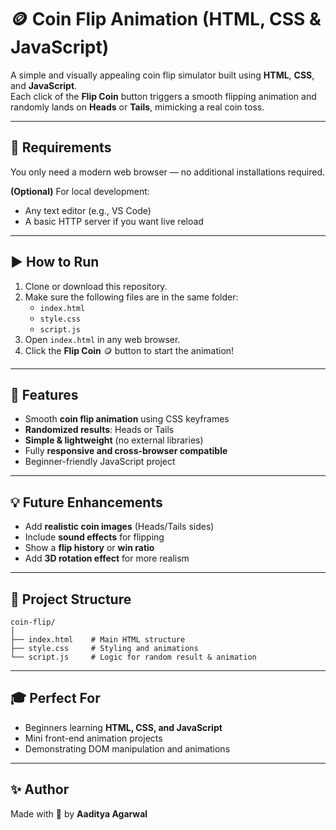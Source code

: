 # 🪙 Coin Flip Animation (HTML, CSS & JavaScript)

A simple and visually appealing coin flip simulator built using **HTML**, **CSS**, and **JavaScript**.  
Each click of the **Flip Coin** button triggers a smooth flipping animation and randomly lands on **Heads** or **Tails**, mimicking a real coin toss.

***

## 🧰 Requirements

You only need a modern web browser — no additional installations required.

**(Optional)** For local development:
- Any text editor (e.g., VS Code)
- A basic HTTP server if you want live reload

***

## ▶️ How to Run

1. Clone or download this repository.  
2. Make sure the following files are in the same folder:
   - `index.html`  
   - `style.css`  
   - `script.js`
3. Open `index.html` in any web browser.  
4. Click the **Flip Coin** 🪙 button to start the animation!  

***

## 🧩 Features

- Smooth **coin flip animation** using CSS keyframes  
- **Randomized results**: Heads or Tails  
- **Simple & lightweight** (no external libraries)  
- Fully **responsive and cross-browser compatible**  
- Beginner-friendly JavaScript project  


***

## 💡 Future Enhancements

- Add **realistic coin images** (Heads/Tails sides)  
- Include **sound effects** for flipping  
- Show a **flip history** or **win ratio**  
- Add **3D rotation effect** for more realism  


***

## 📁 Project Structure

```
coin-flip/
│
├── index.html    # Main HTML structure
├── style.css     # Styling and animations
└── script.js     # Logic for random result & animation
```


***

## 🎓 Perfect For

- Beginners learning **HTML, CSS, and JavaScript**
- Mini front-end animation projects
- Demonstrating DOM manipulation and animations


***

## ✨ Author

Made with 💛 by **Aaditya Agarwal**